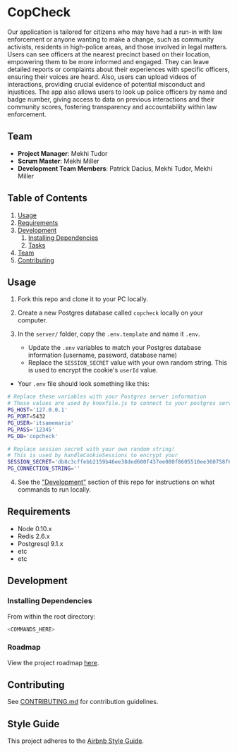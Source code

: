 <!-- @format -->

# CopCheck

Our application is tailored for citizens who may have had a run-in with law enforcement or anyone wanting to make a change, such as community activists, residents in high-police areas, and those involved in legal matters. Users can see officers at the nearest precinct based on their location, empowering them to be more informed and engaged. They can leave detailed reports or complaints about their experiences with specific officers, ensuring their voices are heard. Also, users can upload videos of interactions, providing crucial evidence of potential misconduct and injustices. The app also allows users to look up police officers by name and badge number, giving access to data on previous interactions and their community scores, fostering transparency and accountability within law enforcement.

## Team

- **Project Manager**: Mekhi Tudor
- **Scrum Master**: Mekhi Miller
- **Development Team Members**: Patrick Dacius, Mekhi Tudor, Mekhi Miller

## Table of Contents

1. [Usage](#Usage)
1. [Requirements](#requirements)
1. [Development](#development)
   1. [Installing Dependencies](#installing-dependencies)
   1. [Tasks](#tasks)
1. [Team](#team)
1. [Contributing](#contributing)

## Usage

1. Fork this repo and clone it to your PC locally.

2. Create a new Postgres database called `copcheck` locally on your computer.

3. In the `server/` folder, copy the `.env.template` and name it `.env`.

   - Update the `.env` variables to match your Postgres database information (username, password, database name)
   - Replace the `SESSION_SECRET` value with your own random string. This is used to encrypt the cookie's `userId` value.

- Your `.env` file should look something like this:

```sh
# Replace these variables with your Postgres server information
# These values are used by knexfile.js to connect to your postgres server
PG_HOST='127.0.0.1'
PG_PORT=5432
PG_USER='itsamemario'
PG_PASS='12345'
PG_DB='copcheck'

# Replace session secret with your own random string!
# This is used by handleCookieSessions to encrypt your
SESSION_SECRET='db8c3cffebb2159b46ee38ded600f437ee080f8605510ee360758f6976866e00d603d9b3399341b0cd37dfb8e599fff3'
PG_CONNECTION_STRING=''
```

4. See the ["Development"](#development) section of this repo for instructions on what commands to run locally.

## Requirements

- Node 0.10.x
- Redis 2.6.x
- Postgresql 9.1.x
- etc
- etc

## Development

### Installing Dependencies

From within the root directory:

```sh
<COMMANDS_HERE>
```

### Roadmap

View the project roadmap [here](https://github.com/orgs/TEAM-3PM/projects/1).

## Contributing

See [CONTRIBUTING.md](CONTRIBUTING.md) for contribution guidelines.

## Style Guide

This project adheres to the [Airbnb Style Guide](https://github.com/airbnb/javascript).
